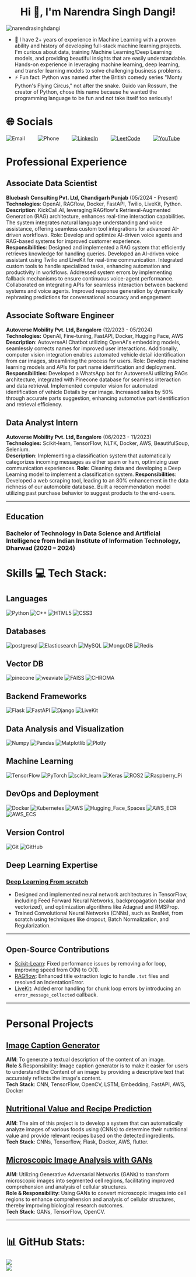 <h1 align="center">Hi 👋, I'm Narendra Singh Dangi!</h1>
<p align="left"> <img src="https://komarev.com/ghpvc/?username=narendrasinghdangi&label=Profile%20views&color=0e75b6&style=flat" alt="narendrasinghdangi" /> </p>

- 👀 I have 2+ years of experience in Machine Learning with a proven ability and history of developing full-stack machine learning projects. I'm curious about data, training Machine Learning/Deep Learning models, and providing beautiful insights that are easily understandable. Hands-on experience in leveraging machine learning, deep learning, and transfer learning models to solve challenging business problems.
- ⚡ Fun fact:  Python was named after the British comedy series "Monty Python's Flying Circus," not after the snake. Guido van Rossum, the creator of Python, chose this name because he wanted the programming language to be fun and not take itself too seriously!

# 🌐 Socials
![Email](https://img.shields.io/badge/Email-ns172128561@gmail.com-black?style=for-the-badge)
&nbsp;&nbsp;&nbsp;&nbsp;&nbsp;&nbsp;&nbsp;
![Phone](https://img.shields.io/badge/Phone-%2B91%207389058485-black?style=for-the-badge)
&nbsp;&nbsp;&nbsp;&nbsp;&nbsp;&nbsp;&nbsp;
[![LinkedIn](https://img.shields.io/badge/LinkedIn-%230077B5.svg?logo=linkedin&logoColor=white)](https://www.linkedin.com/in/narendra1721/)
&nbsp;&nbsp;&nbsp;&nbsp;&nbsp;&nbsp;&nbsp;
[![LeetCode](https://img.shields.io/badge/LeetCode-%2300A8FF.svg?logo=leetcode&logoColor=white)](https://leetcode.com/Narendrasinghdangi/)
&nbsp;&nbsp;&nbsp;&nbsp;&nbsp;&nbsp;&nbsp;
[![YouTube](https://img.shields.io/badge/YouTube-%23FF0000.svg?logo=youtube&logoColor=white)](https://www.youtube.com/@Deeplearningbynarendra/videos)


# Professional Experience
## Associate Data Scientist
**Bluebash Consulting Pvt. Ltd, Chandigarh Punjab** (05/2024 - Present)<br>
**Technologies**: OpenAI, RAGflow, Docker, FastAPI, Twilio, LiveKit, Python.<br>
**Description**: KickCall.AI, leveraging RAGflow's Retrieval-Augmented Generation (RAG) architecture, enhances real-time interaction capabilities. The system integrates natural language understanding and voice assistance, offering seamless custom tool integrations for advanced AI-driven workflows.
Role: Develop and optimize AI-driven voice agents and RAG-based systems for improved customer experience.<br>
**Responsibilities**: Designed and implemented a RAG system that efficiently retrieves knowledge for handling queries. Developed an AI-driven voice assistant using Twilio and LiveKit for real-time communication. Integrated custom tools to handle specialized tasks, enhancing automation and productivity in workflows.
Addressed system errors by implementing fallback mechanisms to ensure continuous voice-agent performance. Collaborated on integrating APIs for seamless interaction between backend systems and voice agents. Improved response generation by dynamically rephrasing predictions for conversational accuracy and engagement

## Associate Software Engineer
**Autoverse Mobility Pvt. Ltd, Bangalore** (12/2023 - 05/2024)<br>
**Technologies:** OpenAI, Fine-tuning, FastAPI, Docker, Hugging Face, AWS<br>
**Description**: AutoverseAI Chatbot utilizing OpenAI's embedding models, seamlessly corrects names for improved user interactions. Additionally, computer vision integration enables automated vehicle detail identification from car images, streamlining the process for users. Role: Develop machine learning models and APIs for part name identification and deployment.<br>
**Responsibilities**: Developed a WhatsApp bot for AutoverseAi utilizing RAGs architecture, integrated with Pinecone database for seamless interaction and data retrieval. Implemented computer vision for automated identification of vehicle Details by car image. Increased sales by 50% through accurate parts suggestion, enhancing automotive part identification and retrieval efficiency.

## Data Analyst Intern
**Autoverse Mobility Pvt. Ltd, Bangalore** (06/2023 - 11/2023)<br>
**Technologies:** Scikit-learn, TensorFlow, NLTK, Docker, AWS, BeautifulSoup, Selenium.<br>
**Description**: Implementing a classification system that automatically categorizes incoming messages as either spam or ham, optimizing user communication experiences.
**Role**: Cleaning data and developing a Deep Learning model to implement a classification system.
**Responsibilities**: Developed a web scraping tool, leading to an 80% enhancement in the data richness of our automobile database. Built a recommendation model utilizing past purchase behavior to suggest products to the end-users.

---

## Education
### Bachelor of Technology in Data Science and Artificial Intelligence from Indian Institute of Information Technology, Dharwad (2020 – 2024)

# Skills 💻 Tech Stack:

## Languages
![Python](https://img.shields.io/badge/python-3670A0?style=for-the-badge&logo=python&logoColor=ffdd54)
![C++](https://img.shields.io/badge/c++-%2300599C.svg?style=for-the-badge&logo=c%2B%2B&logoColor=white)
![HTML5](https://img.shields.io/badge/html5-%23E34F26.svg?style=for-the-badge&logo=html5&logoColor=white)
![CSS3](https://img.shields.io/badge/css3-%231572B6.svg?style=for-the-badge&logo=css3&logoColor=white)

## Databases
![postgresql](https://img.shields.io/badge/postgresql-%23336791.svg?style=for-the-badge&logo=postgresql&logoColor=white)
![Elasticsearch](https://img.shields.io/badge/Elasticsearch-%23005571.svg?style=for-the-badge&logo=elasticsearch&logoColor=white)
![MySQL](https://img.shields.io/badge/mysql-4479A1.svg?style=for-the-badge&logo=mysql&logoColor=white)
![MongoDB](https://img.shields.io/badge/MongoDB-%234ea94b.svg?style=for-the-badge&logo=mongodb&logoColor=white)
![Redis](https://img.shields.io/badge/Redis-%23D82C2A.svg?style=for-the-badge&logo=redis&logoColor=white)

## Vector DB
![pinecone](https://img.shields.io/badge/pinecone-%23007DFF.svg?style=for-the-badge&logo=pinecone&logoColor=white)
![weaviate](https://img.shields.io/badge/weaviate-%2300A876.svg?style=for-the-badge&logo=weaviate&logoColor=white)
![FAISS](https://img.shields.io/badge/FAISS-%231A1A1A.svg?style=for-the-badge&logo=faiss&logoColor=white)
![CHROMA](https://img.shields.io/badge/CHROMA-%23F7A800.svg?style=for-the-badge&logo=python&logoColor=white)

## Backend Frameworks
![Flask](https://img.shields.io/badge/Flask-%23000.svg?style=for-the-badge&logo=flask&logoColor=white)
![FastAPI](https://img.shields.io/badge/FastAPI-%233D6B8E.svg?style=for-the-badge&logo=fastapi&logoColor=white)
![Django](https://img.shields.io/badge/Django-%23092E20.svg?style=for-the-badge&logo=django&logoColor=white)
![LiveKit](https://img.shields.io/badge/LiveKit-%234A90E2.svg?style=for-the-badge&logo=livekit&logoColor=white)

## Data Analysis and Visualization
![Numpy](https://img.shields.io/badge/Numpy-%23013243.svg?style=for-the-badge&logo=numpy&logoColor=white)
![Pandas](https://img.shields.io/badge/Pandas-%23150458.svg?style=for-the-badge&logo=pandas&logoColor=white)
![Matplotlib](https://img.shields.io/badge/Matplotlib-%230A0C2A.svg?style=for-the-badge&logo=matplotlib&logoColor=white)
![Plotly](https://img.shields.io/badge/Plotly-%23000.svg?style=for-the-badge&logo=plotly&logoColor=white)

## Machine Learning
![TensorFlow](https://img.shields.io/badge/TensorFlow-%23FF6F00.svg?style=for-the-badge&logo=tensorflow&logoColor=white)
![PyTorch](https://img.shields.io/badge/PyTorch-%23EE4C2C.svg?style=for-the-badge&logo=pytorch&logoColor=white)
![scikit_learn](https://img.shields.io/badge/scikit_learn-%23F7931E.svg?style=for-the-badge&logo=scikit-learn&logoColor=white)
![Keras](https://img.shields.io/badge/Keras-%23D00000.svg?style=for-the-badge&logo=keras&logoColor=white)
![ROS2](https://img.shields.io/badge/ROS2-%2311E7C9.svg?style=for-the-badge&logo=ros2&logoColor=white)
![Raspberry_Pi](https://img.shields.io/badge/Raspberry_Pi-%23A22846.svg?style=for-the-badge&logo=raspberrypi&logoColor=white)

## DevOps and Deployment
![Docker](https://img.shields.io/badge/Docker-%232496ED.svg?style=for-the-badge&logo=docker&logoColor=white)
![Kubernetes](https://img.shields.io/badge/Kubernetes-%2333A1D7.svg?style=for-the-badge&logo=kubernetes&logoColor=white)
![AWS](https://img.shields.io/badge/AWS-%23FF9900.svg?style=for-the-badge&logo=amazonaws&logoColor=white)
![Hugging_Face_Spaces](https://img.shields.io/badge/Hugging_Face_Spaces-%23635BFE.svg?style=for-the-badge&logo=huggingface&logoColor=white)
![AWS_ECR](https://img.shields.io/badge/AWS_%20ECR-%233D8F9C.svg?style=for-the-badge&logo=amazonaws&logoColor=white)
![AWS_ECS](https://img.shields.io/badge/AWS_%20ECS-%231F2A44.svg?style=for-the-badge&logo=amazonaws&logoColor=white)

## Version Control
![Git](https://img.shields.io/badge/Git-%23F05032.svg?style=for-the-badge&logo=git&logoColor=white)
![GitHub](https://img.shields.io/badge/GitHub-%23121011.svg?style=for-the-badge&logo=github&logoColor=white)


## Deep Learning Expertise
### [Deep Learning From scratch](https://github.com/narendrasinghdangi/Deep-learning-master)
- Designed and implemented neural network architectures in TensorFlow, including Feed Forward Neural Networks, backpropagation (scalar and vectorized), and optimization algorithms like Adagrad and RMSProp.
- Trained Convolutional Neural Networks (CNNs), such as ResNet, from scratch using techniques like dropout, Batch Normalization, and Regularization.
---

## Open-Source Contributions
- [Scikit-Learn](https://github.com/scikit-learn/scikit-learn/pull/27066): Fixed performance issues by removing a for loop, improving speed from O(N) to O(1).
- [RAGflow](https://github.com/infiniflow/ragflow/issues/1689): Enhanced title extraction logic to handle `.txt` files and resolved an IndentationError.
- [LiveKit](https://github.com/livekit/agents/pull/1156): Added error handling for chunk loop errors by introducing an `error_message_collected` callback.
---

# Personal Projects
## [Image Caption Generator](https://github.com/narendrasinghdangi/image-caption-generator)
**AIM**: To generate a textual description of the content of an image.<br>
**Role** & Responsibility: Image caption generator is to make it easier for users to understand the Content of an image by providing a descriptive text that accurately reflects the image's content.<br>
**Tech Stack**: CNN, TensorFlow, OpenCV, LSTM, Embedding, FastAPI, AWS, Docker

## [Nutritional Value and Recipe Prediction](https://github.com/narendrasinghdangi/Recipe-of-foods-from-Images-Using-CNN)
**AIM**: The aim of this project is to develop a system that can automatically analyze images of various foods using (CNNs) to determine their nutritional value and provide relevant recipes based on the detected ingredients.<br>
**Tech Stack**: CNNs, Tensorflow, Flask, Docker, AWS, flutter.

## [Microscopic Image Analysis with GANs](https://github.com/narendrasinghdangi/Microscopic-Image-Analysis-with-GANs-for-Cellular-Region-Identification)
**AIM**: Utilizing Generative Adversarial Networks (GANs) to transform microscopic images into segmented cell regions, facilitating improved comprehension and analysis of cellular structures.<br>
**Role & Responsibility**: Using GANs to convert microscopic images into cell regions to enhance comprehension and analysis of cellular structures, thereby improving biological research outcomes.<br>
**Tech Stack**: GANs, TensorFlow, OpenCV.

---

# 📊 GitHub Stats:
![](https://github-readme-stats.vercel.app/api?username=narendrasinghdangi&theme=dark&hide_border=false&include_all_commits=true&count_private=true)<br/>
![](https://github-readme-stats.vercel.app/api/top-langs/?username=narendrasinghdangi&theme=dark&hide_border=false&include_all_commits=true&count_private=true&layout=compact)
